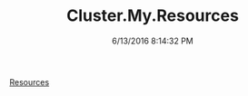 ﻿---
title: Cluster.My.Resources
date: 6/13/2016 8:14:32 PM
---

[Resources](T-Cluster.My.Resources.Resources.html)
